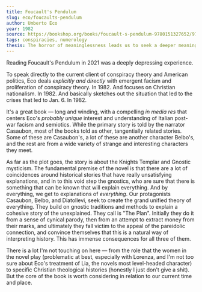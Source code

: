 ```yaml
---
title: Foucault's Pendulum
slug: eco/foucaults-pendulum
author: Umberto Eco
year: 1982
source: https://bookshop.org/books/foucault-s-pendulum-9780151327652/9780156032971
tags: conspiracies, numerology
thesis: The horror of meaninglessness leads us to seek a deeper meaning in pareidolic connections of arbitrary facts. Actively encouraging this tendency — even cynically and for profit — can lead to earnest commitment from your audience and end in tragedy.
---
```


Reading Foucault's Pendulum in 2021 was a deeply depressing experience. 

To speak directly to the current client of conspiracy theory and American politics, Eco deals _explicitly and directly_ with emergent facism and proliferation of conspiracy theory. In 1982. And focuses on Christian nationalism. In 1982. And basically sketches out the situation that led to the crises that led to Jan. 6. In 1982. 

It's a great book — long and winding, with a compelling _in media res_ that centers Eco's _probably unique_ interest and understanding of Italian post-war facism and semiotics. While the primary story is told by the narrator Casaubon, most of the books told as other, tangentially related stories. Some of these are Casaubon's, a lot of these are another character Belbo's, and the rest are from a wide variety of strange and interesting characters they meet. 

As far as the plot goes, the story is about the Knights Templar and Gnostic mysticism. The fundamental premise of the novel is that there are a lot of coincidences around historical stories that have really unsatisfying explanations, and in to this void step the gnostics, who are sure that there is something that can be known that will explain everything. And by everything, we get to explanations of _everything_. Our protagonists Casaubon, Belbo, and Diatollevi, seek to create the grand unified theory of everything. They build on gnostic traditions and methods to explain a cohesive story of the unexplained. They call is "The Plan". Initially they do it from a sense of cynical parody, then from an attempt to extract money from their marks, and ultimately they fall victim to the appeal of the pareidolic connection, and convince themselves that this is a natural way of interpreting history. This has immense consequences for all three of them. 

There is a lot I'm not touching on here — from the role that the women in the novel play (problematic at best, especially with Lorenza, and I'm not too sure about Eco's treatment of Lia, the novels most level-headed character) to specific Christian theological histories (honestly I just don't give a shit). But the core of the book is worth considering in relation to our current time and place.


